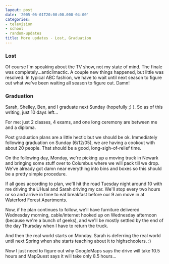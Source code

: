 ```yaml
---
layout: post
date: '2005-06-01T20:00:00.000-04:00'
categories:
- television
- school
- random-updates
title: More updates - Lost, Graduation
---
```



### Lost

Of course I'm speaking about the TV show, not my state of mind. The finale was completely...anticlimactic. A couple new things happened, but little was resolved. In typical ABC fashion, we have to wait until next season to figure out what we've been waiting all season to figure out. Damn! 
### Graduation

Sarah, Shelley, Ben, and I graduate next Sunday (hopefully ;) ). So as of this writing, just 10 days left...

For me: just 2 classes, 4 exams, and one long ceremony are between me and a diploma.

Post graduation plans are a little hectic but we should be ok. Immediately following graduation on Sunday (6/12/05), we are having a cookout with about 20 people. That should be a good, long-sigh-of-relief time.

On the following day, Monday, we're picking up a moving truck in Newark and bringing some stuff over to Columbus where we will pack till we drop. We've already got damn near everything into bins and boxes so this should be a pretty simple procedure.

If all goes according to plan, we'll hit the road Tuesday night around 10 with me driving the UHual and Sarah driving my car. We'll stop every two hours or so and arrive in time to eat breakfast before our 9 am move in at Waterford Forest Apartments.

Now, if he plan continues to follow, we'll have furniture delivered Wednesday morning, cable/internet hooked up on Wednesday afternoon (because we're a bunch of geeks), and we'll be mostly settled by the end of the day Thursday when I have to return the truck.

And then the real world starts on Monday. Sarah is deferring the real world until next Spring when she starts teaching about it to highschoolers. :)

Now I just need to figure out why GoogleMaps says the drive will take 10.5 hours and MapQuest says it will take only 8.5 hours...